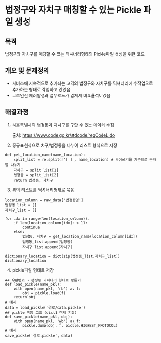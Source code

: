 # 법정구와 자치구 매칭할 수 있는 Pickle 파일 생성
## 목적

법정구와 자치구를 매칭할 수 있는 딕셔너리형태의 Pickle파일 생성을 위한 코드

## 개요 및 문제정의
- 서비스에 지속적으로 추가되는 고객의 법정구와 자치구를 딕셔너리에 수작업으로 추가하는 형태로 작업하고 있었음
- 그로인한 에러발생과 업무로드가 겹쳐져 비효율적이였음

## 해결과정
1. 서울특별시의 법정동과 자치구를 구할 수 있는 데이터 수집
 
   출처: https://www.code.go.kr/stdcode/regCodeL.do
   
2. 정규표현식으로 치구/법정동을 나누어 리스트 형식으로 저장

```
def get_location_name(name_location):
    split_list = re.split(r'[ ]', name_location) # 띄어쓰기를 기준으로 문자열 나누기
    자치구 = split_list[1]
    법정동 = split_list[2]
    return 법정동, 자치구
```

3. 위의 리스트를 딕셔너리형태로 묶음

```
location_column = raw_data['법정동명']
법정동_list = []
자치구_list = []

for idx in range(len(location_column)):
    if len(location_column[idx]) < 11:
        continue
    else:     
        법정동, 자치구 = get_location_name(location_column[idx])
        법정동_list.append(법정동)
        자치구_list.append(자치구)

dictionary_location = dict(zip(법정동_list,자치구_list))
dictionary_location
```

4. pickle파일 형태로 저장
```
## 우편번호 - 행정동 딕셔너리 형태로 만들기
def load_pickle(name_pkl):
    with open(name_pkl, 'rb') as f:
        obj = pickle.load(f)
    return obj
# 예시
data = load_pickle('경로/data.pickle')
## pickle 저장 코드 (dict1 객체 저장)
def save_pickle(name_pkl, obj):
    with open(name_pkl, 'wb') as f:
        pickle.dump(obj, f, pickle.HIGHEST_PROTOCOL)
# 예시
save_pickle('경로.pickle', data)
```
